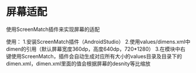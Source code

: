 # 屏幕适配
使用ScreenMatch插件来实现屏幕的适配

使用：
1.安装ScreenMatch插件（AndroidStudio）
2.使用values/dimens.xml中dimen的引用（默认屏幕宽度360dp，高度640dp，720*1280）
3.在模块中右键使用ScreenMatch，插件会自动生成对应所有大小的values目录及目录下的dimen.xml，dimen.xml里面的值会根据屏幕的desnity等比缩放

